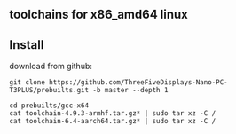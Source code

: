 ## **toolchains for x86_amd64 linux**


Install
------------
download from github:
```
git clone https://github.com/ThreeFiveDisplays-Nano-PC-T3PLUS/prebuilts.git -b master --depth 1

cd prebuilts/gcc-x64
cat toolchain-4.9.3-armhf.tar.gz* | sudo tar xz -C /
cat toolchain-6.4-aarch64.tar.gz* | sudo tar xz -C /
```

